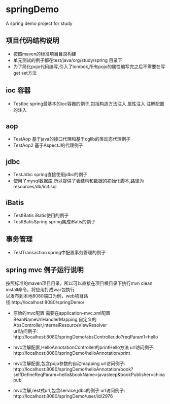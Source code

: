 # springDemo
A spring demo project for study

## 项目代码结构说明

* 按照maven的标准项目目录构建
* 单元测试的例子都在test/java/org/study/spring 目录下
* 为了简化pojo代码编写,引入了lombok,所有pojo的属性编写完之后不需要在写get set方法

## ioc 容器

* TestIoc spring最基本的ioc容器的例子,包括构造方法注入 属性注入 注解配置的注入

## aop

* TestAop 基于java的接口代理和基于cglib的类动态代理例子
* TestAop2 基于AspectJ的代理例子

## jdbc

* TestJdbc spring直接使用jdbc的例子
* 使用了mysql数据库,所以提供了表结构和数据的初始化脚本,路径为resources/db/init.sql

## iBatis

* TestIBatis iBatis使用的例子
* TestIBatisSpring spring集成iBatis的例子

## 事务管理

* TestTransaction spring中配置事务管理的例子

## spring mvc 例子运行说明

按照标准的maven项目目录，所以可以直接在项目根目录下执行mvn clean install命令，将应用打成war包执行  
以发布到本地8080端口为例，web项目路径:http://localhost:8080/springDemo/

* 原始的mvc配置
需要在application-mvc.xml配置BeanNameUrlHandlerMapping,自定义的AbsController,InternalResourceViewResolver  
url访问例子:  
http://localhost:8080/springDemo/absController.do?reqParam1=hello

* mvc注解配置,HelloAnnotationController的printHello方法
url访问例子:  
http://localhost:8080/springDemo/helloAnnotation/print

* mvc注解配置,包含pojo参数的自动mapping
url访问例子:  
http://localhost:8080/springDemo/helloAnnotation/book?selfDefineReqParam=hello&bookName=javasleep&bookPublisher=chinapub

* mvc注解,rest式url,包含service,jdbc的例子
url访问例子:  
http://localhost:8080/springDemo/user/id/2976


